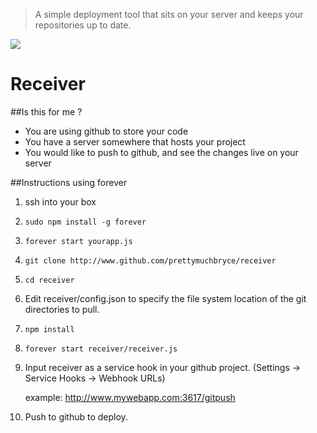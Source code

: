> A simple deployment tool that sits on your server and keeps your repositories up to date.


![](http://i.imgur.com/3D1ou4b.jpg)

# Receiver

##Is this for me ?
- You are using github to store your code
- You have a server somewhere that hosts your project
- You would like to push to github, and see the changes live on your server

##Instructions using forever

1. ssh into your box

2. `sudo npm install -g forever`

3. `forever start yourapp.js`

4. `git clone http://www.github.com/prettymuchbryce/receiver`

5. `cd receiver`

6. Edit receiver/config.json to specify the file system location of the git directories to pull.

7. `npm install`

8. `forever start receiver/receiver.js`

9. Input receiver as a service hook in your github project. (Settings -> Service Hooks -> Webhook URLs)

	example: http://www.mywebapp.com:3617/gitpush


10. Push to github to deploy.
